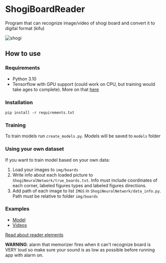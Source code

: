 # ShogiBoardReader
Program that can recognize image/video of shogi board and convert it to digital format (kifu) 

![shogi](https://github.com/Limuranius/ShogiBoardReader/assets/71573098/684ee640-cd8a-4a13-8150-7fd9b4c7d2aa)

## How to use
### Requirements
- Python 3.10
- Tensorflow with GPU support (could work on CPU, but training would take ages to complete). More on that [here](https://www.tensorflow.org/install/pip)
### Installation
```pip install -r requirements.txt```

### Training
To train models run ```create_models.py```. 
Models will be saved to ```models``` folder 

### Using your own dataset
If you want to train model based on your own data:
1. Load your images to ```img/boards```
2. Write info about each loaded picture to ```ShogiNeuralNetwork/true_boards.txt```. 
Info must include coordinates of each corner, labeled figures types and labeled figures directions.
3. Add path of each image to list ```IMGS``` in ```ShogiNeuralNetwork/data_info.py```.
Path must be relative to folder ```img/boards```

### Examples
- [Model](https://drive.google.com/drive/folders/1QTWss5RQerwVI-kkQVF-ml3MvJ0GjDcT?usp=sharing)
- [Videos](https://drive.google.com/drive/folders/18i83vt4UiXAwscvO0VYH0MkUnKvQFGvb?usp=sharing)

[Read about reader elements](./Elements/README.md)

**WARNING**: alarm that memorizer fires when it can't recognize board is VERY loud so make sure your sound is as low as possible before running app with alarm on.

